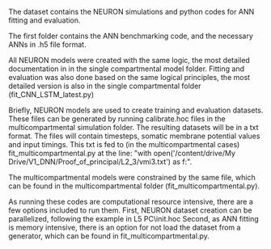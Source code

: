 The dataset contains the NEURON simulations and python codes for ANN fitting and evaluation.

The first folder contains the ANN benchmarking code, and the necessary ANNs in .h5 file format.

All NEURON models were created with the same logic, the most detailed documentation in in the single compartmental model folder.
Fitting and evaluation was also done based on the same logical principles, the most detailed version is also in the single compartmental folder (fit_CNN_LSTM_latest.py)

Briefly, NEURON models are used to create training and evaluation datasets. These files can be generated by running calibrate.hoc files in 
the multicompartmental simulation folder. The resulting datasets will be in a txt format. The files will contain 
timesteps, somatic membrane potential values and input timings. This txt is fed to (in the multicompartmental cases)
fit_multicompartmental.py at the line:
"with open('/content/drive/My Drive/V1_DNN/Proof_of_principal/L2_3/vmi3.txt') as f:".

The multicompartmental models were constrained by the same file, which can be found in the multicompartmental folder (fit_multicompartmental.py).

As running these codes are computational resource intensive, there are a few options included to run them.
First, NEURON dataset creation can be parallelized, following the example in L5 PC\init.hoc
Second, as ANN fitting is memory intensive, there is an option for not load the dataset from a generator,
which can be found in fit_multicompartmental.py. 


